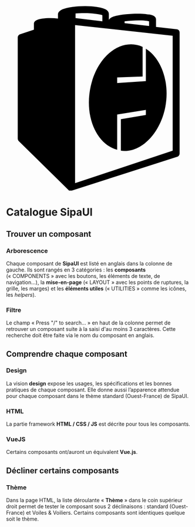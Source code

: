 <div class="zone-titre-accueil">
	<div class="logo-accueil">
		<svg xmlns="http://www.w3.org/2000/svg" viewBox="0 0 40 40" alt="Logo SipaUI">
			<path d="M36.8 5l-4.4-.5V2.9c0-.9-1.3-1.1-1.8-1.1-1.9-.3-4.9-.1-6.8.3-.4.1-1.3.3-1.6.9V1.7c0-1-1.4-1.3-2.6-1.5-2.5-.4-5.9-.1-7.4.5-.2.1-.9.4-1 1v1c-1.7-.2-3.6-.1-4.5.3-.5.2-.7.5-.7.8v1.3l-3 1c-.3.1-.5.4-.5.7v21.8c0 .2.1.4.2.5l10.9 10.7h.6L37 32.5c.3-.1.5-.4.5-.7V5.7c0-.4-.3-.7-.7-.7zm-6.4-1.8c.2 0 .4.1.5.1v1l-5.3-.6v-.4c1.6-.2 3.6-.3 4.8-.1zM19.5 1.7c.8.1 1.2.2 1.3.3v1.3L15 2.6v-1c1.4-.1 3.1-.1 4.5.1zM36 31.2l-21.1 7V4.1L36 6.4v24.8z"/><path d="M30.2 9.2v7l-6.2.4v-1.2l5.5-.2V8.8c-4.4-2-9.6 1.6-11.2 8.4-1.5 6.5 1.2 12.6 5.7 13.8v-7.6l6.2-1v1.1l-5.4.9v6.8c4.4.6 8.5-3.8 9.6-9.4 1-5.1-.7-10.4-4.2-12.6z"/>
		</svg>
	</div>
	<h1 class="titre-accueil">Catalogue SipaUI</h1>
</div>


## Trouver un composant

### Arborescence
Chaque composant de **SipaUI** est listé en anglais dans la colonne de gauche. Ils sont rangés en 3 catégories&nbsp;: les **composants** («&nbsp;COMPONENTS&nbsp;» avec les boutons, les éléments de texte, de navigation…), la **mise-en-page** («&nbsp;LAYOUT&nbsp;» avec les points de ruptures, la grille, les marges) et les **éléments utiles** («&nbsp;UTILITIES&nbsp;» comme les icônes, les *helpers*).

### Filtre
Le champ «&nbsp;Press "/" to search…&nbsp;» en haut de la colonne permet de retrouver un composant suite à la saisi d'au moins 3 caractères. Cette recherche doit être faite via le nom du composant en anglais.

## Comprendre chaque composant

### Design
La vision **design** expose les usages, les spécifications et les bonnes pratiques de chaque composant. Elle donne aussi l’apparence attendue pour chaque composant dans le thème standard (Ouest-France) de SipaUI.

### HTML
La partie framework **HTML / CSS / JS** est décrite pour tous les composants.

### VueJS
Certains composants ont/auront un équivalent **Vue.js**.

## Décliner certains composants
### Thème

Dans la page HTML, la liste déroulante «&nbsp;**Thème**&nbsp;» dans le coin supérieur droit permet de tester le composant sous 2 déclinaisons&nbsp;: standard (Ouest-France) et Voiles & Voiliers. Certains composants sont identiques quelque soit le thème.
